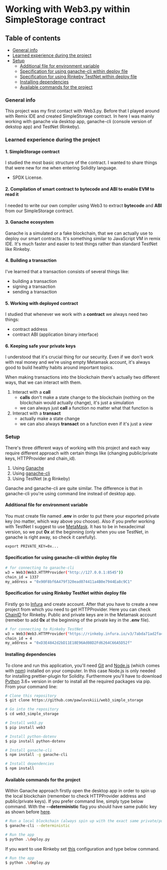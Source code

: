 # Working with Web3.py within SimpleStorage contract

## Table of contents

- [General info](#general-info)
- [Learned experience during the project](#learned-experience-during-the-project)
- [Setup](#setup)
  - [Additional file for environment variable](#additional-file-for-environment-variable)
  - [Specification for using ganache-cli within deploy file](#specification-for-using-ganache-cli-within-deploy-file)
  - [Specification for using Rinkeby TestNet within deploy file](#specification-for-using-rinkeby-testnet-within-deploy-file)
  - [Installing dependencies](#installing-dependencies)
  - [Available commands for the project](#available-commands-for-the-project)

### General info

This project was my first contact with Web3.py. Before that I played around with Remix IDE and created SimpleStorage contract. In here I was mainly working with ganache via desktop app, ganache-cli (console version of dekstop app) and TestNet (Rinkeby).

### Learned experience during the project

#### 1. SimpleStorage contract

I studied the most basic structure of the contract. I wanted to share things that were new for me when entering Solidity language.
- SPDX License.

#### 2. Compilation of smart contract to **bytecode** and **ABI** to enable EVM to read it

I needed to write our own compiler using Web3 to extract **bytecode** and **ABI** from our SimpleStorage contract.

#### 3. Ganache ecosystem

Ganache is a simulated or a fake blockchain, that we can actually use to deploy our smart contracts. It's something similar to JavaScript VM in remix IDE. It's much faster and easier to test things rather than standard TestNet like Rinkeby.

#### 4. Building a transaction

I've learned that a transaction consists of several things like:

- building a transaction
- signing a transaction
- sending a transaction

#### 5. Working with deployed contract

I studied that whenever we work with a **contract** we always need two things:

- contract address
- contract ABI (application binary interface)

#### 6. Keeping safe your private keys

I understood that it's crucial thing for our security. Even if we don't work with real money and we're using empty Metamask account, it's always good to build healthy habits around important topics.

When making transactions into the blockchain there's actually two different ways, that we can interact with them.

1. Interact with a **call**
   - **calls** don't make a state change to the blockchain (nothing on the blockchain would actually change), it's just a simulation
   - we can always just **call** a function no matter what that function is
2. Interact with a **transact**
   - actually make a state change
   - we can also always **transact** on a function even if it's just a _view_

### Setup

There's three different ways of working with this project and each way require different approach with certain things like (changing public/private keys, HTTPProvider and chain_id).

1. Using [Ganache](https://trufflesuite.com/ganache/index.html)
2. Using [ganache-cli](https://www.npmjs.com/package/ganache-cli)
3. Using TestNet (e.g Rinkeby)

Ganache and ganache-cli are quite similar. The difference is that in ganache-cli you're using command line instead of desktop app.

#### Additional file for environment variable

You must create file named **.env** in order to put there your exported private key (no matter, which way above you choose). Also if you prefer working with TestNet I suggest to use [MetaMask](https://metamask.io/). It has to be in hexadecimal version, so we put **0x** at the beginning (only when you use TestNet, in ganache is right away, so check it carefully).

```
export PRIVATE_KEY=0x...
```

#### Specification for using ganache-cli within deploy file

```bash
# for connecting to ganache-cli
w3 = Web3(Web3.HTTPProvider("http://127.0.0.1:8545"))
chain_id = 1337
my_address = "0x90F8bf6A479f320ead074411a4B0e7944Ea8c9C1"
```

#### Specification for using Rinkeby TestNet within deploy file

Firstly go to [Infura](https://infura.io/) and create account. After that you have to create a new project from which you need to get HTTPProvider. Here you can check [ChainID](https://chainlist.org/) for Rinkeby. Public and private keys are in the Metamask account (remeber to add **0x** at the beginning of the private key in the **.env** file).

```bash
# for connecting to Rinkeby TestNet
w3 = Web3(Web3.HTTPProvider("https://rinkeby.infura.io/v3/7abda71ad2fa49b18ca946c72c6b558a"))
chain_id = 4
my_address = "0xD3E4842d2bD11E18E96Ad08D2Fd6264C66A5D52f"
```

#### Installing dependencies

To clone and run this application, you'll need [Git](https://git-scm.com) and [Node.js](https://nodejs.org/en/download/) (which comes with [npm](http://npmjs.com)) installed on your computer. In this case Node.js is only needed for installing prettier-plugin for Solidity. Furthermore you'll have to download [Python](https://www.python.org/downloads/) 3.6+ version in order to install all the required packages via pip. From your command line:

```bash
# Clone this repository
$ git clone https://github.com/pawlovskiii/web3_simple_storage

# Go into the repository
$ cd web3_simple_storage

# Install web3.py
$ pip install web3

# Install python-dotenv
$ pip install python-dotenv

# Install ganache-cli
$ npm install -g ganache-cli

# Install dependencies
$ npm install
```

#### Available commands for the project

Within Ganache approach firstly open the desktop app in order to spin up the local blockchain (remember to check HTTPProvider address and public/private keys). If you prefer command line, simply type below command. With the **--deterministic** flag you should have same public key as shown before [here](#specification-for-using-ganache-cli-within-deploy-file).

```bash
# Run a local blockchain (always spin up with the exact same private/public keys)
$ ganache-cli --deterministic

# Run the app
$ python .\deploy.py
```

If you want to use Rinkeby set [this](#specification-for-using-rinkeby-testnet-within-deploy-file) configuration and type below command.

```bash
# Run the app
$ python .\deploy.py
```
